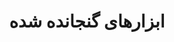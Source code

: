 ---
title: "ابزارهای گنجانده شده"
description: "قطعه کدهایی که قرار است در صفحات اصلی kubectl-installs-*.md گنجانده شوند."
headless: true
toc_hide: true
_build:
  list: never
  render: never
  publishResources: false
---